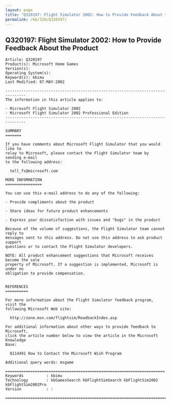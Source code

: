 ```yaml
---
layout: page
title: "Q320197: Flight Simulator 2002: How to Provide Feedback About the Product"
permalink: /kb/320/Q320197/
---
```


## Q320197: Flight Simulator 2002: How to Provide Feedback About the Product

	Article: Q320197
	Product(s): Microsoft Home Games
	Version(s): 
	Operating System(s): 
	Keyword(s): kbimu
	Last Modified: 07-MAY-2002
	
	-------------------------------------------------------------------------------
	The information in this article applies to:
	
	- Microsoft Flight Simulator 2002 
	- Microsoft Flight Simulator 2002 Professional Edition 
	-------------------------------------------------------------------------------
	
	SUMMARY
	=======
	
	If you have comments about Microsoft Flight Simulator that you would like to
	relay to Microsoft, please contact the Flight Simulator team by sending e-mail
	to the following address:
	
	  tell_fs@microsoft.com
	
	MORE INFORMATION
	================
	
	You can use this e-mail address to do any of the following:
	
	- Provide compliments about the product
	
	- Share ideas for future product enhancements
	
	- Express your dissatisfaction with issues and "bugs" in the product
	
	Because of the volume of suggestions, the Flight Simulator team cannot reply to
	messages sent to this address. Do not use this address to ask product support
	questions or to contact the Flight Simulator developers.
	
	NOTE: All product enhancement suggestions that Microsoft receives become the sole
	property of Microsoft. If a suggestion is implemented, Microsoft is under no
	obligation to provide compensation.
	
	
	REFERENCES
	==========
	
	For more information about the Flight Simulator feedback program, visit the
	following Microsoft Web site:
	
	  http://zone.msn.com/flightsim/ReadbackIndex.asp
	
	For additional information about other ways to provide feedback to Microsoft,
	click the article number below to view the article in the Microsoft Knowledge
	Base:
	
	  Q114491 How to Contact the Microsoft Wish Program
	
	Additional query words: msgame
	
	======================================================================
	Keywords          : kbimu 
	Technology        : kbGamesSearch kbFlightSimSearch kbFlightSim2002 kbFlightSim2002Pro
	Version           : :
	
	=============================================================================
	
